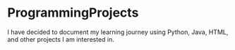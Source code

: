 # ProgrammingProjects

I have decided to document my learning journey using Python, Java, HTML, and other projects I am interested in.
